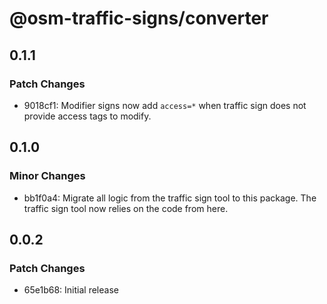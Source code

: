 # @osm-traffic-signs/converter

## 0.1.1

### Patch Changes

- 9018cf1: Modifier signs now add `access=*` when traffic sign does not provide access tags to modify.

## 0.1.0

### Minor Changes

- bb1f0a4: Migrate all logic from the traffic sign tool to this package. The traffic sign tool now relies on the code from here.

## 0.0.2

### Patch Changes

- 65e1b68: Initial release
